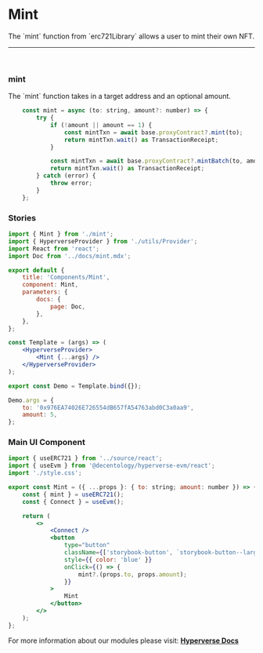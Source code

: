 # Mint

<p> The `mint` function from `erc721Library` allows a user to mint their own NFT. </p>

---

<br>

### mint

<p> The `mint` function takes in a target address and an optional amount. </p>

```jsx
	const mint = async (to: string, amount?: number) => {
		try {
			if (!amount || amount == 1) {
				const mintTxn = await base.proxyContract?.mint(to);
				return mintTxn.wait() as TransactionReceipt;
			}

			const mintTxn = await base.proxyContract?.mintBatch(to, amount);
			return mintTxn.wait() as TransactionReceipt;
		} catch (error) {
			throw error;
		}
	};
```

### Stories

```jsx
import { Mint } from './mint';
import { HyperverseProvider } from './utils/Provider';
import React from 'react';
import Doc from '../docs/mint.mdx';

export default {
	title: 'Components/Mint',
	component: Mint,
	parameters: {
		docs: {
			page: Doc,
		},
	},
};

const Template = (args) => (
	<HyperverseProvider>
		<Mint {...args} />
	</HyperverseProvider>
);

export const Demo = Template.bind({});

Demo.args = {
	to: '0x976EA74026E726554dB657fA54763abd0C3a0aa9',
	amount: 5,
};
```

### Main UI Component

```jsx
import { useERC721 } from '../source/react';
import { useEvm } from '@decentology/hyperverse-evm/react';
import './style.css';

export const Mint = ({ ...props }: { to: string; amount: number }) => {
	const { mint } = useERC721();
	const { Connect } = useEvm();

	return (
		<>
			<Connect />
			<button
				type="button"
				className={['storybook-button', `storybook-button--large`].join(' ')}
				style={{ color: 'blue' }}
				onClick={() => {
					mint?.(props.to, props.amount);
				}}
			>
				Mint
			</button>
		</>
	);
};
```

For more information about our modules please visit: [**Hyperverse Docs**](docs.hyperverse.dev)
